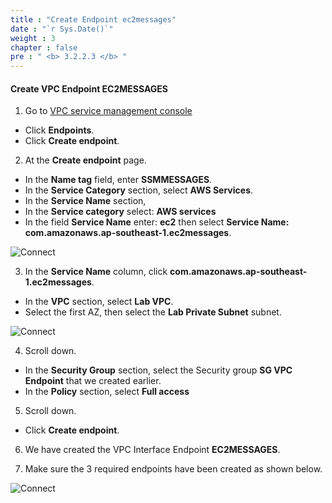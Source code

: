 ```yaml
---
title : "Create Endpoint ec2messages"
date : "`r Sys.Date()`"
weight : 3
chapter : false
pre : " <b> 3.2.2.3 </b> "
---
```



#### Create VPC Endpoint EC2MESSAGES

1. Go to [VPC service management console](https://console.aws.amazon.com/vpc/home)
  + Click **Endpoints**.
  + Click **Create endpoint**.
  
2. At the **Create endpoint** page.
  + In the **Name tag** field, enter **SSMMESSAGES**.
  + In the **Service Category** section, select **AWS Services**.
  + In the **Service Name** section,
  + In the **Service category** select: **AWS services**
  + In the field **Service Name** enter: **ec2** then select **Service Name: com.amazonaws.ap-southeast-1.ec2messages**.

![Connect](images/3.connect/015-connect.png)

3. In the **Service Name** column, click **com.amazonaws.ap-southeast-1.ec2messages**.
  + In the **VPC** section, select **Lab VPC**.
  + Select the first AZ, then select the **Lab Private Subnet** subnet.
  
![Connect](images/3.connect/016-connect.png)

4. Scroll down.
  + In the **Security Group** section, select the Security group **SG VPC Endpoint** that we created earlier.
  + In the **Policy** section, select **Full access**

5. Scroll down.
  + Click **Create endpoint**.

6. We have created the VPC Interface Endpoint **EC2MESSAGES**.

7. Make sure the 3 required endpoints have been created as shown below.

![Connect](images/3.connect/018-connect.png)